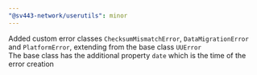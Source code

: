 ```yaml
---
"@sv443-network/userutils": minor
---
```


Added custom error classes `ChecksumMismatchError`, `DataMigrationError` and `PlatformError`, extending from the base class `UUError`  
  The base class has the additional property `date` which is the time of the error creation
